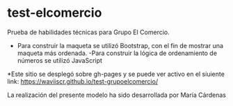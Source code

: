 # test-elcomercio
Prueba de habilidades técnicas para Grupo El Comercio.

- Para construir la maqueta se utilizó Bootstrap, con el fin de mostrar una maqueta más ordenada.
-Para construir la lógica de ordenamiento de números se utilizó JavaScript

*Este sitio se desplegó sobre gh-pages y se puede ver activo en el siuiente link: https://waviiscr.github.io/test-grupoelcomercio/

La realización del presente modelo ha sido desarrollada por María Cárdenas
